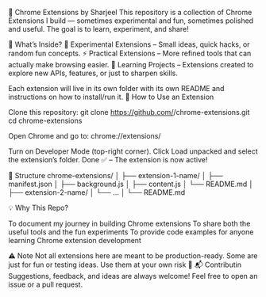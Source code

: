🚀 Chrome Extensions by Sharjeel
This repository is a collection of Chrome Extensions I build — sometimes experimental and fun, sometimes polished and useful. The goal is to learn, experiment, and share!

📂 What’s Inside?
🧪 Experimental Extensions – Small ideas, quick hacks, or random fun concepts.
⚡ Practical Extensions – More refined tools that can actually make browsing easier.
🎯 Learning Projects – Extensions created to explore new APIs, features, or just to sharpen skills.

Each extension will live in its own folder with its own README and instructions on how to install/run it.
🔧 How to Use an Extension

Clone this repository:
git clone https://github.com/<your-username>/chrome-extensions.git
cd chrome-extensions

Open Chrome and go to:
chrome://extensions/

Turn on Developer Mode (top-right corner).
Click Load unpacked and select the extension’s folder.
Done ✅ – The extension is now active!

📜 Structure
chrome-extensions/
│
├── extension-1-name/
│   ├── manifest.json
│   ├── background.js
│   ├── content.js
│   └── README.md
│
├── extension-2-name/
│   └── ...
│
└── README.md

💡 Why This Repo?

To document my journey in building Chrome extensions
To share both the useful tools and the fun experiments
To provide code examples for anyone learning Chrome extension development

⚠️ Note
Not all extensions here are meant to be production-ready. Some are just for fun or testing ideas. Use them at your own risk 🙂
📬 Contributin
Suggestions, feedback, and ideas are always welcome!
Feel free to open an issue or a pull request.
